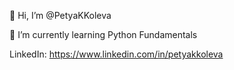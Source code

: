 👋 Hi, I’m @PetyaKKoleva

🌱 I’m currently learning Python Fundamentals

LinkedIn:
https://www.linkedin.com/in/petyakkoleva

<!---
PetyaKKoleva/PetyaKKoleva is a ✨ special ✨ repository because its `README.md` (this file) appears on your GitHub profile.
You can click the Preview link to take a look at your changes.
--->
